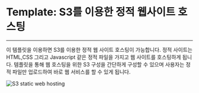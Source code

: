 <h1>Template: S3를 이용한 정적 웹사이트 호스팅</h1>
<hr>
<p> 이 템플릿을 이용하면 S3를 이용한 정적 웹 사이트 호스팅이 가능합니다. 정적 사이트는 HTML,CSS 그리고 Javascript 같은 정적 파일을 가지고 웹 사이트를 호스팅하게 됩니다. 템플릿을 통해 웹 호스팅을 위한 S3 구성을 간단하게 구성할 수 있으며 사용자는 정적 파일만 업로드하여 바로 웹 서비스를 할 수 있게 됩니다.</p>
<img src="https://geekylane.com/wp-content/uploads/2019/05/Static-Website-Using-S3-Bucket-.png" alt="S3 static web hosting">